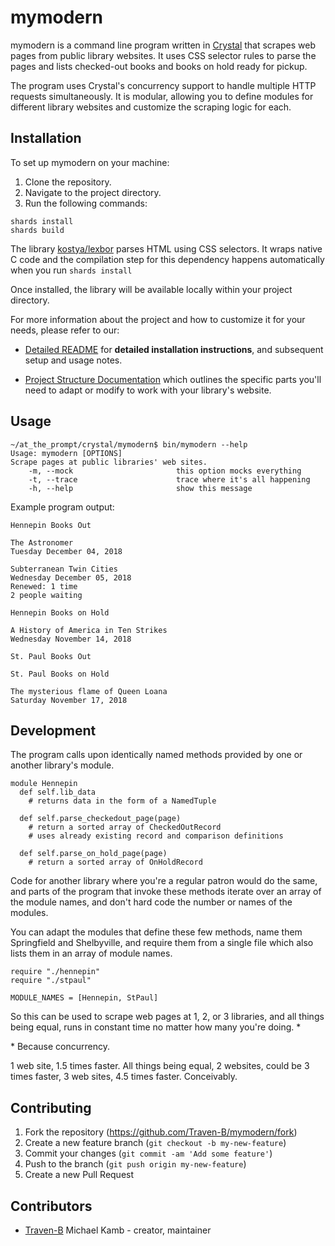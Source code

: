 # mymodern

mymodern is a command line program written in [Crystal][] that scrapes web
pages from public library websites. It uses CSS selector rules to parse the
pages and lists checked-out books and books on hold ready for pickup.

The program uses Crystal's concurrency support to handle multiple HTTP requests
simultaneously. It is modular, allowing you to define modules for different
library websites and customize the scraping logic for each.

## Installation

To set up mymodern on your machine:

1. Clone the repository.
2. Navigate to the project directory.
3. Run the following commands:

```
shards install
shards build
```

The library [kostya/lexbor](https://github.com/kostya/lexbor) parses HTML using
CSS selectors. It wraps native C code and the compilation step for this
dependency happens automatically when you run `shards install`

Once installed, the library will be available locally within your project directory.

For more information about the project and how to customize it for your needs,
please refer to our:

- [Detailed README](project_docs/DETAILED_README.md) for **detailed
  installation instructions**, and subsequent setup and usage notes.

- [Project Structure Documentation](project_docs/PROJECT_STRUCTURE.md) which
  outlines the specific parts you'll need to adapt or modify to work with your
  library's website.

## Usage

```terminal
~/at_the_prompt/crystal/mymodern$ bin/mymodern --help
Usage: mymodern [OPTIONS]
Scrape pages at public libraries' web sites.
    -m, --mock                       this option mocks everything
    -t, --trace                      trace where it's all happening
    -h, --help                       show this message
```

Example program output:

```terminal
Hennepin Books Out

The Astronomer
Tuesday December 04, 2018

Subterranean Twin Cities
Wednesday December 05, 2018
Renewed: 1 time
2 people waiting

Hennepin Books on Hold

A History of America in Ten Strikes
Wednesday November 14, 2018

St. Paul Books Out

St. Paul Books on Hold

The mysterious flame of Queen Loana
Saturday November 17, 2018

```

## Development

The program calls upon identically named methods provided by one or another
library's module.

```
module Hennepin
  def self.lib_data
    # returns data in the form of a NamedTuple

  def self.parse_checkedout_page(page)
    # return a sorted array of CheckedOutRecord
    # uses already existing record and comparison definitions

  def self.parse_on_hold_page(page)
    # return a sorted array of OnHoldRecord
```

Code for another library where you're a regular patron would do the same, and
parts of the program that invoke these methods iterate over an array of the
module names, and don't hard code the number or names of the modules.

You can adapt the modules that define these few methods, name them Springfield
and Shelbyville, and require them from a single file which also lists them in
an array of module names.

```
require "./hennepin"
require "./stpaul"

MODULE_NAMES = [Hennepin, StPaul]
```

So this can be used to scrape web pages at 1, 2, or 3 libraries, and all things
being equal, runs in constant time no matter how many you're doing. *

\* Because concurrency.

1 web site, 1.5 times faster. All things being equal, 2 websites, could be 3
times faster, 3 web sites, 4.5 times faster. Conceivably.

## Contributing

1. Fork the repository (<https://github.com/Traven-B/mymodern/fork>)
2. Create a new feature branch (`git checkout -b my-new-feature`)
3. Commit your changes (`git commit -am 'Add some feature'`)
4. Push to the branch (`git push origin my-new-feature`)
5. Create a new Pull Request

## Contributors

- [Traven-B](https://github.com/Traven-B) Michael Kamb - creator, maintainer

[Crystal]: https://crystal-lang.org
[kostya/lexbor]: https://github.com/kostya/lexbor
